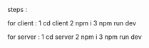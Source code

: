steps :

for client :
1 cd client 
2 npm i
3 npm run dev

for server :
1 cd server 
2 npm i
3 npm run dev

